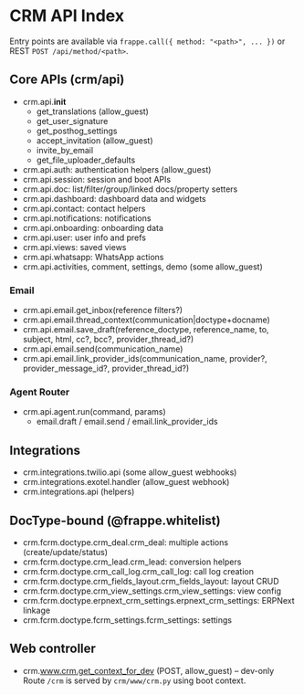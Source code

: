 # CRM API Index

Entry points are available via `frappe.call({ method: "<path>", ... })` or REST `POST /api/method/<path>`.

## Core APIs (crm/api)
- crm.api.__init__
  - get_translations (allow_guest)
  - get_user_signature
  - get_posthog_settings
  - accept_invitation (allow_guest)
  - invite_by_email
  - get_file_uploader_defaults
- crm.api.auth: authentication helpers (allow_guest)
- crm.api.session: session and boot APIs
- crm.api.doc: list/filter/group/linked docs/property setters
- crm.api.dashboard: dashboard data and widgets
- crm.api.contact: contact helpers
- crm.api.notifications: notifications
- crm.api.onboarding: onboarding data
- crm.api.user: user info and prefs
- crm.api.views: saved views
- crm.api.whatsapp: WhatsApp actions
- crm.api.activities, comment, settings, demo (some allow_guest)

### Email
- crm.api.email.get_inbox(reference filters?)
- crm.api.email.thread_context(communication|doctype+docname)
- crm.api.email.save_draft(reference_doctype, reference_name, to, subject, html, cc?, bcc?, provider_thread_id?)
- crm.api.email.send(communication_name)
- crm.api.email.link_provider_ids(communication_name, provider?, provider_message_id?, provider_thread_id?)

### Agent Router
- crm.api.agent.run(command, params)
  - email.draft / email.send / email.link_provider_ids

## Integrations
- crm.integrations.twilio.api (some allow_guest webhooks)
- crm.integrations.exotel.handler (allow_guest webhook)
- crm.integrations.api (helpers)

## DocType-bound (@frappe.whitelist)
- crm.fcrm.doctype.crm_deal.crm_deal: multiple actions (create/update/status)
- crm.fcrm.doctype.crm_lead.crm_lead: conversion helpers
- crm.fcrm.doctype.crm_call_log.crm_call_log: call log creation
- crm.fcrm.doctype.crm_fields_layout.crm_fields_layout: layout CRUD
- crm.fcrm.doctype.crm_view_settings.crm_view_settings: view config
- crm.fcrm.doctype.erpnext_crm_settings.erpnext_crm_settings: ERPNext linkage
- crm.fcrm.doctype.fcrm_settings.fcrm_settings: settings

## Web controller
- crm.www.crm.get_context_for_dev (POST, allow_guest) – dev-only
  Route `/crm` is served by `crm/www/crm.py` using boot context.
